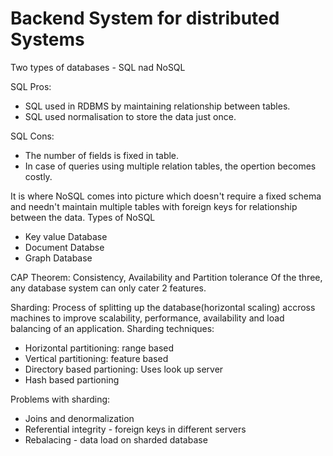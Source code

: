 # Backend System for distributed Systems
Two types of databases - SQL nad NoSQL

SQL Pros:
- SQL used in RDBMS by maintaining relationship between tables.
- SQL used normalisation to store the data just once.

SQL Cons:
- The number of fields is fixed in table.
- In case of queries using multiple relation tables, the opertion becomes costly.

It is where NoSQL comes into picture which doesn't require a fixed schema and needn't maintain multiple tables with foreign keys for relationship between the data. Types of NoSQL
- Key value Database
- Document Databse
- Graph Database


CAP Theorem:
Consistency, Availability and Partition tolerance
Of the three, any database system can only cater 2 features.


Sharding:
Process of splitting up the database(horizontal scaling) accross machines to improve scalability, performance, availability and load balancing of an application.
Sharding techniques:
- Horizontal partitioning: range based
- Vertical partitioning: feature based
- Directory based partioning: Uses look up server
- Hash based partioning

Problems with sharding:
- Joins and denormalization
- Referential integrity - foreign keys in different servers
- Rebalacing - data load on sharded database
